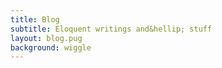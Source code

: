 ```yaml
---
title: Blog
subtitle: Eloquent writings and&hellip; stuff
layout: blog.pug
background: wiggle
---
```

